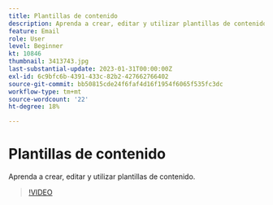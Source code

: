 ```yaml
---
title: Plantillas de contenido
description: Aprenda a crear, editar y utilizar plantillas de contenido.
feature: Email
role: User
level: Beginner
kt: 10846
thumbnail: 3413743.jpg
last-substantial-update: 2023-01-31T00:00:00Z
exl-id: 6c9bfc6b-4391-433c-82b2-427662766402
source-git-commit: bb50815cde24f6faf4d16f1954f6065f535fc3dc
workflow-type: tm+mt
source-wordcount: '22'
ht-degree: 18%

---
```


# Plantillas de contenido

Aprenda a crear, editar y utilizar plantillas de contenido.

>[!VIDEO](https://video.tv.adobe.com/v/3413743?quality=12&learn=on)
